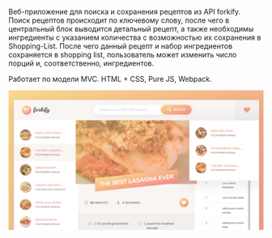 Веб-приложение для поиска и сохранения рецептов из API forkify. Поиск рецептов происходит по ключевому слову, после чего в центральный блок выводится детальный рецепт, а также необходимы ингредиенты с указанием количества с возможностью их сохранения в Shopping-List. После чего данный рецепт и набор ингредиентов сохраняется в shopping list, пользователь может изменить число порций и, соответственно, ингредиентов.

Работает по модели MVC. HTML + CSS, Pure JS, Webpack.

![alt text](Example.png "Valuation")
